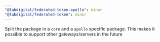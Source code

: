 ```yaml
---
"@labdigital/federated-token-apollo": minor
"@labdigital/federated-token": minor
---
```


Split the package in a `core` and a `apollo` specific package. This makes it
possible to support other gateways/servers in the future
